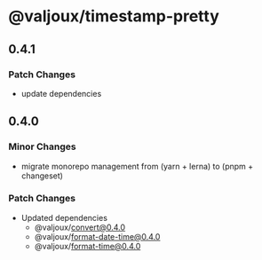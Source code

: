 # @valjoux/timestamp-pretty

## 0.4.1

### Patch Changes

- update dependencies

## 0.4.0

### Minor Changes

- migrate monorepo management from (yarn + lerna) to (pnpm + changeset)

### Patch Changes

- Updated dependencies
  - @valjoux/convert@0.4.0
  - @valjoux/format-date-time@0.4.0
  - @valjoux/format-time@0.4.0
